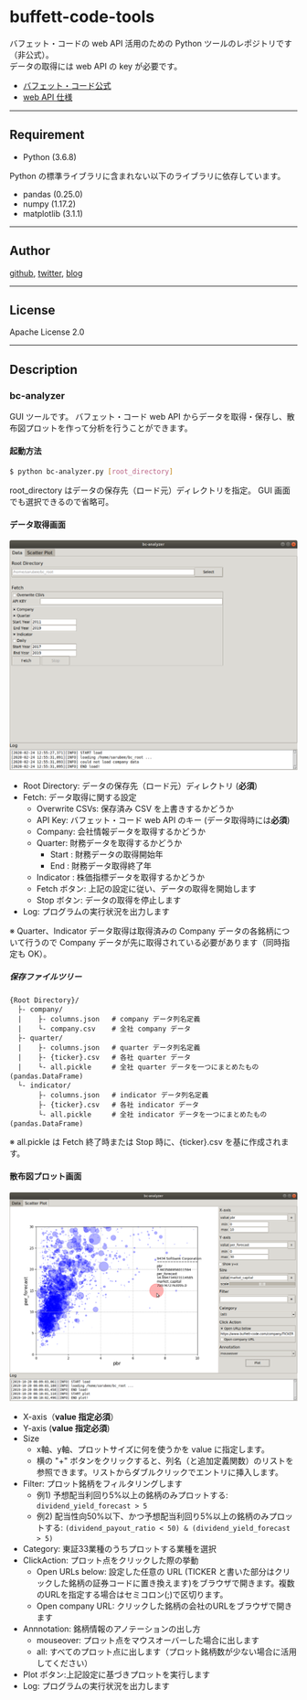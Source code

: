 # buffett-code-tools  
バフェット・コードの web API 活用のための Python ツールのレポジトリです（非公式）。  
データの取得には web API の key が必要です。

* [バフェット・コード公式](https://www.buffett-code.com/ "バフェット・コード公式")  
* [web API 仕様](https://docs.buffett-code.com/ "web API 仕様")  

---
## Requirement
* Python (3.6.8)  

Python の標準ライブラリに含まれない以下のライブラリに依存しています。  
* pandas (0.25.0)
* numpy (1.17.2)
* matplotlib (3.1.1)
---
## Author
[github](https://github.com/sarubee "github"), [twitter](https://twitter.com/fire50net "twitter"), [blog](https://fire50.net/ "blog")

---
## License
Apache License 2.0

---
## Description
### bc-analyzer
GUI ツールです。
バフェット・コード web API からデータを取得・保存し、散布図プロットを作って分析を行うことができます。

#### 起動方法
```bash
$ python bc-analyzer.py [root_directory]
```
root_directory はデータの保存先（ロード元）ディレクトリを指定。 GUI 画面でも選択できるので省略可。

#### データ取得画面
![bc-analyzer_data](image_bc-analyzer_data.png "bc-analyzer image1")
- Root Directory: データの保存先（ロード元）ディレクトリ (**必須**)
- Fetch: データ取得に関する設定
  - Overwrite CSVs: 保存済み CSV を上書きするかどうか
  - API Key: バフェット・コード web API のキー (データ取得時には**必須**)
  - Company: 会社情報データを取得するかどうか
  - Quarter: 財務データを取得するかどうか
    - Start : 財務データの取得開始年
    - End : 財務データ取得終了年
  - Indicator : 株価指標データを取得するかどうか
  - Fetch ボタン: 上記の設定に従い、データの取得を開始します
  - Stop ボタン: データの取得を停止します
- Log: プログラムの実行状況を出力します

※ Quarter、Indicator データ取得は取得済みの Company データの各銘柄について行うので Company データが先に取得されている必要があります（同時指定も OK）。

##### 保存ファイルツリー
```
{Root Directory}/
  ├- company/
  |    ├- columns.json   # company データ列名定義
  |    └- company.csv    # 全社 company データ
  ├- quarter/
  |    ├- columns.json   # quarter データ列名定義
  |    ├- {ticker}.csv   # 各社 quarter データ
  |    └- all.pickle     # 全社 quarter データを一つにまとめたもの (pandas.DataFrame)
  └- indicator/
       ├- columns.json   # indicator データ列名定義
       ├- {ticker}.csv   # 各社 indicator データ
       └- all.pickle     # 全社 indicator データを一つにまとめたもの (pandas.DataFrame)
```
※ all.pickle は Fetch 終了時または Stop 時に、{ticker}.csv を基に作成されます。

#### 散布図プロット画面
![bc-analyzer_data](image_bc-analyzer_scatter_plot.png "bc-analyzer image2")

- X-axis（**value 指定必須**）
- Y-axis (**value 指定必須**)
- Size
  - x軸、y軸、プロットサイズに何を使うかを value に指定します。
  - 横の "+" ボタンをクリックすると、列名（と追加定義関数）のリストを参照できます。リストからダブルクリックでエントリに挿入します。
- Filter: プロット銘柄をフィルタリングします
  - 例1) 予想配当利回り5%以上の銘柄のみプロットする: `dividend_yield_forecast > 5`
  - 例2) 配当性向50%以下、かつ予想配当利回り5%以上の銘柄のみプロットする: `(dividend_payout_ratio < 50) & (dividend_yield_forecast > 5)`
- Category: 東証33業種のうちプロットする業種を選択
- ClickAction: プロット点をクリックした際の挙動
  - Open URLs below: 設定した任意の URL (TICKER と書いた部分はクリックした銘柄の証券コードに置き換えます)をブラウザで開きます。複数のURLを指定する場合はセミコロン(;)で区切ります。
  - Open company URL: クリックした銘柄の会社のURLをブラウザで開きます
- Annnotation: 銘柄情報のアノテーションの出し方
  - mouseover: プロット点をマウスオーバーした場合に出します
  - all: すべてのプロット点に出します（プロット銘柄数が少ない場合に活用してください）
- Plot ボタン:上記設定に基づきプロットを実行します
- Log: プログラムの実行状況を出力します
